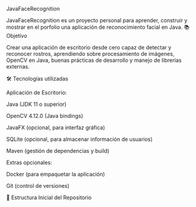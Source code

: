 JavaFaceRecognition

JavaFaceRecognition es un proyecto personal para aprender, construir y mostrar en el porfolio una aplicación de reconocimiento facial en Java.
📚 Objetivo

Crear una aplicación de escritorio desde cero capaz de detectar y reconocer rostros, aprendiendo sobre procesamiento de imágenes, OpenCV en Java, buenas prácticas de desarrollo y manejo de librerías externas.

🛠️ Tecnologías utilizadas

Aplicación de Escritorio:

Java (JDK 11 o superior)

OpenCV 4.12.0 (Java bindings)

JavaFX (opcional, para interfaz gráfica)

SQLite (opcional, para almacenar información de usuarios)

Maven (gestión de dependencias y build)

Extras opcionales:

Docker (para empaquetar la aplicación)

Git (control de versiones)

📂 Estructura Inicial del Repositorio
